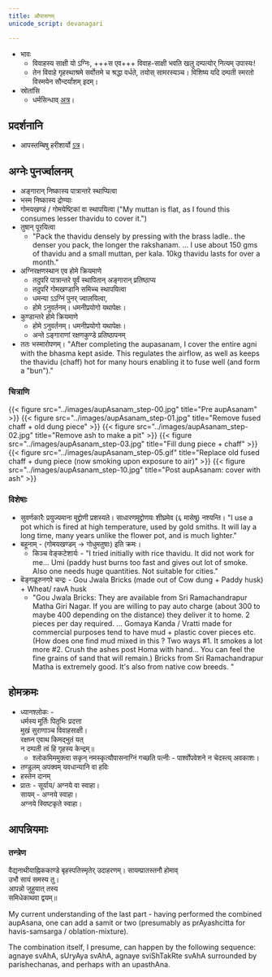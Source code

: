 ```yaml
---
title: औपासनम्
unicode_script: devanagari

---
```


- भावः
  - विवाहस्य साक्षी यो ऽग्निः, +++स एव+++ विवाह-साक्षी भवति खलु दम्पत्योर् नित्यम् उपास्यः!
  - तेन विवाहे गृहस्थाश्रमे सर्वोत्तमे च श्रद्धा वर्धते, तयोस् सामरस्यञ्च। विशिष्य यदि दम्पती स्मरतो विस्मयेन सौन्दर्यांशम् इदम्।
- स्रोतांसि
  - धर्मसिन्धाव् [अत्र](https://archive.org/details/DHARMASINDHU/page/n253)।

## प्रदर्शनानि
- आपस्तम्बिषु हरीशार्यो [ऽत्र](https://www.youtube.com/watch?v=pkRYT-iTi2c&list=PL63uIhJxWbgj98sDeWHQJmrKvBcirnf_9&index=7&t=0s)।

## अग्नेः पुनर्ज्वालनम्
- अङ्गारान् निष्कास्य पात्रान्तरे स्थाप्यित्वा
- भस्म निष्कास्य द्रोण्याः
- गोमयखण्डं / गोमयेष्टिकां वा स्थापयित्वा ("My muttan is flat, as I found this consumes lesser thavidu to cover it.")
- तुषान् पूरयित्वा
    - "Pack the thavidu densely by pressing with the brass ladle.. the denser you pack, the longer the rakshanam. ... I use about 150 gms of thavidu and a small muttan, per kala. 10kg thavidu lasts for over a month."
- अग्निरक्षणस्थान एव होमे क्रियमाणे
    - तदुपरि पात्रान्तरे पूर्वं स्थापितान् अङ्गारान् प्रतिष्ठाप्य
    - तदुपरि गोमखण्डानि समिच्च स्थापयित्वा
    - धमन्या ऽऽग्निं पुनर् ज्वालयित्वा,
    - होमे ऽनुवर्तनम्। धमनीप्रयोगो यथापेक्षः।
- कुण्डान्तरे होमे क्रियमाणे
    - होमे ऽनुवर्तनम्। धमनीप्रयोगो यथापेक्षः।
    - अन्ते ऽङ्गाराणां रक्षणकुण्डे प्रतिष्ठापनम्
- ततः भस्मारोपणम्। "After completing the aupasanam, I cover the entire agni with the bhasma kept aside. This regulates the airflow, as well as keeps the thavidu (chaff) hot for many hours enabling it to fuse well (and form a "bun")."

### चित्राणि
{{< figure src="../images/aupAsanam_step-00.jpg" title="Pre aupAsanam" >}}
{{< figure src="../images/aupAsanam_step-01.jpg" title="Remove fused chaff + old dung piece" >}}
{{< figure src="../images/aupAsanam_step-02.jpg" title="Remove ash to make a pit" >}}
{{< figure src="../images/aupAsanam_step-03.jpg" title="Fill dung piece + chaff" >}}
{{< figure src="../images/aupAsanam_step-05.gif" title="Replace old fused chaff + dung piece (now smoking upon exposure to air)" >}}
{{< figure src="../images/aupAsanam_step-10.jpg" title="Post aupAsanam: cover with ash" >}}


### विशेषाः
- सुवर्णकारैः प्रयुज्यमाना मृद्द्रोणी प्रशस्यते। साधारणमृद्द्रोणयः शीघ्रमेव (६ मासेषु) नश्यन्ति। "I use a pot which is fired at high temperature, used by gold smiths. It will lay a long time, many years unlike the flower pot, and is much lighter."
- बहूनाम् - (गोमयखण्डम् -> गोधुमतुषाः) इति क्रमः।
    - किञ्च वेङ्कटेशार्यः - "I tried initially with rice thavidu.  It did not work for me... Umi (paddy hust burns too fast and gives out lot of smoke. Also one needs huge quantities. Not suitable for cities."
- बॆङ्गळूरुनगरे चन्द्रः - Gou Jwala Bricks (made out of Cow dung + Paddy husk) + Wheat/ ravA husk
    - "Gou Jwala Bricks: They are available from Sri Ramachandrapur Matha Giri Nagar. If you are willing to pay auto charge (about 300 to maybe 400 depending on the distance) they deliver it to home. 2 pieces per day required. ... Gomaya Kanda / Vratti made for commercial purposes tend to have mud + plastic cover pieces etc. (How does one find mud mixed in this ? Two ways #1. It smokes a lot more #2. Crush the ashes post Homa with hand... You can feel the fine grains of sand that will remain.) Bricks from Sri Ramachandrapur Matha is extremely good. It's also from native cow breeds. "


## होमक्रमः
- ध्यानश्लोकः -  
धर्मस्य मूर्तिः पितृभिः प्रदत्ता  
मुखं सुराणाञ्च विवाहसाक्षी।  
रक्षघ्न एवाथ किमद्भुतं यत्  
न दम्पती त्वं हि गृहस्य केन्द्रम्॥
  - श्लोकमिममुक्त्वा सकृन् नमस्कृत्यौपासनाग्निं गच्छति पत्नीः - पार्श्वोपवेशने न चेदस्त्य् अवकाशः।
- तण्डुलम् अपक्वम् यवधान्यानि वा हविः
- हस्तेन दानम्
- प्रातः - सूर्याय/ अग्नये वा स्वाहा।  
सायम् - अग्नये स्वाहा।  
अग्नये स्विष्टकृते स्वाहा।

## आपन्नियमाः
### तन्त्रेण
वैद्यनाथीयाह्निककाण्डे बृहस्पतिस्मृतेर् उदाहरणम्।
सायम्प्रातस्तनौ होमाव्  
उभौ सायं समस्य तु।  
आपन्नो जुहुयात् तस्य  
समिधेकाथवा द्वयम्॥

My current understanding of the last part - having performed the combined aupAsana, one can add a samit or two (presumably as prAyashcitta for havis-samsarga / oblation-mixture).

The combination itself, I presume, can happen by the following sequence: agnaye svAhA, sUryAya svAhA, agnaye sviShTakRte svAhA surrounded by parishechanas, and perhaps with an upasthAna.


